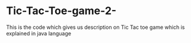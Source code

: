 # Tic-Tac-Toe-game-2-
This is the code which gives us description on Tic Tac toe game which is explained in java language
